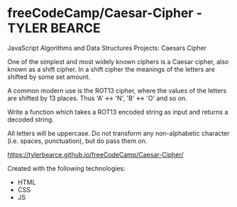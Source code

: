 # freeCodeCamp/Caesar-Cipher - TYLER BEARCE

JavaScript Algorithms and Data Structures Projects: Caesars Cipher

One of the simplest and most widely known ciphers is a Caesar cipher, also known as a shift cipher.
In a shift cipher the meanings of the letters are shifted by some set amount.
 
A common modern use is the ROT13 cipher, where the values of the letters are shifted by 13 places. Thus 'A' ↔ 'N', 'B' ↔ 'O' and so on.
  
Write a function which takes a ROT13 encoded string as input and returns a decoded string.
  
All letters will be uppercase. Do not transform any non-alphabetic character (i.e. spaces, punctuation), but do pass them on.

https://tylerbearce.github.io/freeCodeCamp/Caesar-Cipher/

Created with the following technologies:
* HTML
* CSS
* JS

 